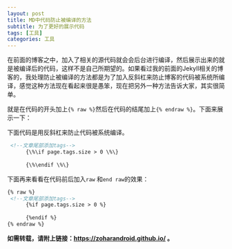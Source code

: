 ```yaml
---
layout: post
title: MD中代码防止被编译的方法
subtitle: 为了更好的展示代码
tags: [工具]
categories: 工具
---
```


在前面的博客之中，加入了相关的源代码就会会后台进行编译，然后展示出来的就是被编译后的代码，这样不是自己所期望的。如果看过我的前面的Jekyll相关的博客的，我处理防止被编译的方法都是为了加入反斜杠来防止博客的代码被系统所编译，感觉这种方法现在看起来很是愚笨，现在把另外一种方法告诉大家，其实很简单。

就是在代码的开头加上`{% raw %}`然后在代码的结尾加上`{% endraw %}`。下面来展示一下：

下面代码是用反斜杠来防止代码被系统编译。
```html
 <!--文章尾部添加tags-->
      {\%\if page.tags.size > 0 \%\}
        
      {\%\endif \%\}
```

下面再来看看在代码前后加入`raw` 和`end raw`的效果： 
```html
{% raw %}
 <!--文章尾部添加tags-->
      {%if page.tags.size > 0 %}
        
      {%endif %}
{% endraw %}
```

**如需转载，请附上链接：https://zoharandroid.github.io/ 。**